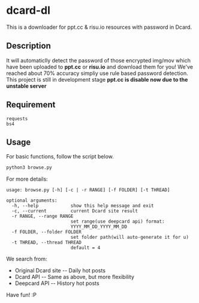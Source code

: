 # dcard-dl

This is a downloader for ppt.cc & risu.io resources with password in Dcard.

## Description

It will automaticlly detect the password of those encrypted img/mov which have been uploaded to **ppt.cc** or **risu.io** and download them for you!
We've reached about 70% accuracy simpliy use rule based password detection.
This project is still in development stage
**ppt.cc is disable now due to the unstable server**

## Requirement
```
requests
bs4
```

## Usage

For basic functions, follow the script below.
```python
python3 browse.py
```
For more details: 
```
usage: browse.py [-h] [-c | -r RANGE] [-f FOLDER] [-t THREAD]

optional arguments:
  -h, --help            show this help message and exit
  -c, --current         current Dcard site result
  -r RANGE, --range RANGE
                        set range(use deepcard api) format:
                        YYYY_MM_DD_YYYY_MM_DD
  -f FOLDER, --folder FOLDER
                        set folder path(will auto-generate it for u)
  -t THREAD, --thread THREAD
                        default = 4
```

We search from:
* Original Dcard site -- Daily hot posts
* Dcard API -- Same as above, but more flexibility
* Deepcard API -- History hot posts

Have fun! :P

